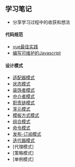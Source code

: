 ## 学习笔记

- 分享学习过程中的收获和想法

#### 代码规范

- [vue最佳实践](https://github.com/Jouryjc/blog/issues/1)
- [编写可维护的Javascript](https://github.com/Jouryjc/blog/issues/2)


#### 设计模式

- [适配器模式](https://github.com/Jouryjc/blog/issues/5)
- [状态模式](https://github.com/Jouryjc/blog/issues/6)
- [装饰者模式](https://github.com/Jouryjc/blog/issues/7)
- [中介者模式](https://github.com/Jouryjc/blog/issues/8)
- [职责链模式](https://github.com/Jouryjc/blog/issues/9)
- [享元模式](https://github.com/Jouryjc/blog/issues/10)
- [模板方式模式](https://github.com/Jouryjc/blog/issues/11)
- [组合模式](https://github.com/Jouryjc/blog/issues/12)
- [命令模式](https://github.com/Jouryjc/blog/issues/13)
- [发布-订阅模式](https://github.com/Jouryjc/blog/issues/14)
- [迭代器模式](https://github.com/Jouryjc/blog/issues/15)
- [代理模式]
- [策略模式]
- [单例模式]
